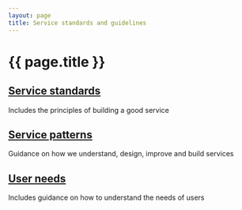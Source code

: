 ```yaml
---
layout: page
title: Service standards and guidelines
---
```


# {{ page.title }}

<div class="previews">
  <div class="preview">
    <h2 class="sub-section-heading"><a href="/essex-county-council-digital-manual/Service-standards-and-guidelines/Service-standards">Service standards</a></h2>
    <p>Includes the principles of building a good service</p>
  </div>
  <div class="preview">
    <h2 class="sub-section-heading"><a href="/essex-county-council-digital-manual/Service-standards-and-guidelines/Service-patterns">Service patterns</a></h2>
    <p>Guidance on how we understand, design, improve and build services</p>
  </div>
    <div class="preview">
    <h2 class="sub-section-heading"><a href="/essex-county-council-digital-manual/Service-standards-and-guidelines/User-need">User needs</a></h2>
    <p>Includes guidance on how to understand the needs of users</p>
  </div>
</div>
